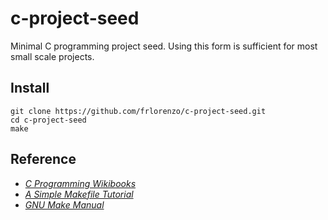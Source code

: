 # c-project-seed

Minimal C programming project seed. Using this form is sufficient for most small scale projects. 


## Install

```
git clone https://github.com/frlorenzo/c-project-seed.git
cd c-project-seed
make
```


## Reference

- *[C Programming Wikibooks](https://en.wikibooks.org/wiki/C_Programming)*
- *[A Simple Makefile Tutorial](http://www.cs.colby.edu/maxwell/courses/tutorials/maketutor/)*
- *[GNU Make Manual](https://www.gnu.org/software/make/manual/)*

